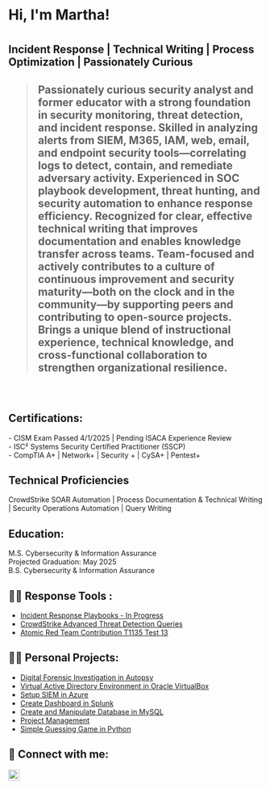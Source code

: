 <h1>Hi, I'm Martha!<h1/>
<H2>Incident Response | Technical Writing | Process Optimization | Passionately Curious<H2/>
<blockquote>Passionately curious security analyst and former educator with a strong foundation in security monitoring, threat detection, and incident response. Skilled in analyzing alerts from SIEM, M365, IAM, web, email, and endpoint security tools—correlating logs to detect, contain, and remediate adversary activity. Experienced in SOC playbook development, threat hunting, and security automation to enhance response efficiency. Recognized for clear, effective technical writing that improves documentation and enables knowledge transfer across teams. Team-focused and actively contributes to a culture of continuous improvement and security maturity—both on the clock and in the community—by supporting peers and contributing to open-source projects. Brings a unique blend of instructional experience, technical knowledge, and cross-functional collaboration to strengthen organizational resilience.</blockquote>
<br/>
<h2>Certifications:</h2>
- CISM Exam Passed 4/1/2025 | Pending ISACA Experience Review<br/>
- ISC² Systems Security Certified Practitioner (SSCP)<br/>
- CompTIA A+ | Network+ | Security + | CySA+ | Pentest+<br/>


<h2>Technical Proficiencies</h2>
CrowdStrike SOAR Automation | Process Documentation & Technical Writing | Security Operations Automation | Query Writing
</b>
<h2> Education:</h2>
M.S. Cybersecurity & Information Assurance
<br/>Projected Graduation: May 2025
<br/>
B.S. Cybersecurity & Information Assurance
<br/>
<h2>👨‍💻 Response Tools :</h2>

- [Incident Response Playbooks - In Progress](https://github.com/marthajsosa/Incident-Response-Playbooks/tree/main)
- [CrowdStrike Advanced Threat Detection Queries](https://github.com/marthajsosa/marthajsosa/blob/main/CrowdStrike/Queries/Advanced%20Threat%20Detection.md)
- [Atomic Red Team Contribution T1135 Test 13](https://github.com/marthajsosa/atomic-red-team/blob/master/atomics/T1135/T1135.md)

<h2>👨‍💻 Personal Projects:</h2>

- [Digital Forensic Investigation in Autopsy](https://github.com/marthajsosa/AutopsyDigitalForensics)
- [Virtual Active Directory Environment in Oracle VirtualBox](https://github.com/urmomtookurscreentime/ActiveDirectoryLab)
- [Setup SIEM in Azure](https://github.com/urmomtookurscreentime/SetupSIEMinAzure)
- [Create Dashboard in Splunk](https://github.com/marthajsosa/SplunkSIEM)
- [Create and Manipulate Database in MySQL](https://github.com/marthajsosa/Create-and-Manipulate-Database)
- [Project Management](https://github.com/marthajsosa/projectmanagment)
- [Simple Guessing Game in Python](https://replit.com/@CobbieJohn/EnchantingStickyStatistic)

<h2> 🤳 Connect with me:</h2>

[<img align="left" alt="MarthaSosa | LinkedIn" width="22px" src="https://cdn.jsdelivr.net/npm/simple-icons@v3/icons/linkedin.svg" />][linkedin]
</b>
</b>

[linkedin]: [https://www.linkedin.com/in/martha-vasquez-sosa-b0b28510b/](https://www.linkedin.com/in/martha-vasquez-sosa/)

<!--
